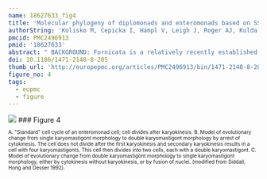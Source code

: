 ```yaml
---
name: 18627633_fig4
title: 'Molecular phylogeny of diplomonads and enteromonads based on SSU rRNA, alpha-tubulin and HSP90 genes: implications for the evolutionary history of the double karyomastigont of diplomonads.'
authorString: 'Kolisko M, Cepicka I, Hampl V, Leigh J, Roger AJ, Kulda J, Simpson AG, Flegr J.'
pmcid: PMC2496913
pmid: '18627633'
abstract: " BACKGROUND: Fornicata is a relatively recently established group of protists that includes the diplokaryotic diplomonads (which have two similar nuclei per cell), and the monokaryotic enteromonads, retortamonads and Carpediemonas, with the more typical one nucleus per cell. The monophyly of the group was confirmed by molecular phylogenetic studies, but neither the internal phylogeny nor its position on the eukaryotic tree has been clearly resolved. RESULTS: Here we have introduced data for three genes (SSU rRNA, alpha-tubulin and HSP90) with a wide taxonomic sampling of Fornicata, including ten isolates of enteromonads, representing the genera Trimitus and Enteromonas, and a new undescribed enteromonad genus. The diplomonad sequences formed two main clades in individual gene and combined gene analyses, with Giardia (and Octomitus) on one side of the basal divergence and Spironucleus, Hexamita and Trepomonas on the other. Contrary to earlier evolutionary scenarios, none of the studied enteromonads appeared basal to diplokaryotic diplomonads. Instead, the enteromonad isolates were all robustly situated within the second of the two diplomonad clades. Furthermore, our analyses suggested that enteromonads do not constitute a monophyletic group, and enteromonad monophyly was statistically rejected in 'approximately unbiased' tests of the combined gene data. CONCLUSION: We suggest that all higher taxa intended to unite multiple enteromonad genera be abandoned, that Trimitus and Enteromonas be considered as part of Hexamitinae, and that the term 'enteromonads' be used in a strictly utilitarian sense. Our result suggests either that the diplokaryotic condition characteristic of diplomonads arose several times independently, or that the monokaryotic cell of enteromonads originated several times independently by secondary reduction from the diplokaryotic state. Both scenarios are evolutionarily complex. More comparative data on the similarity of the genomes of the two nuclei of diplomonads will be necessary to resolve which evolutionary scenario is more probable."
doi: 10.1186/1471-2148-8-205
thumb_url: 'http://europepmc.org/articles/PMC2496913/bin/1471-2148-8-205-4.gif'
figure_no: 4
tags:
  - eupmc
  - figure
---
```

<img src='http://europepmc.org/articles/PMC2496913/bin/1471-2148-8-205-4.jpg' style='max-height: 300px'>
### Figure 4
<p style='font-size: 10px;'>A. "Standard" cell cycle of an enteromonad cell; cell divides after karyokinesis. B. Model of evolutionary change from single karyomastigont morphology to double karyomastigont morphology by arrest of cytokinesis. The cell does not divide after the first karyokinesis and secondary karyokinesis results in a cell with four karyomastigonts. This cell then divides into two cells, each with a double karyomastigont. C. Model of evolutionary change from double karyomastigont morphology to single karyomastigont morphology, either by cytokinesis without karyokinesis, or by fusion of nuclei. (modified from Siddall, Hong and Desser 1992).</p>